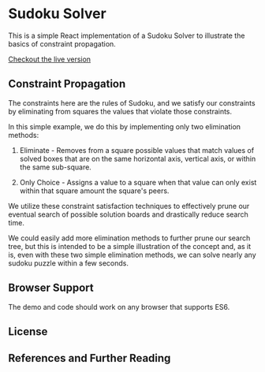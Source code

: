 # Sudoku Solver
This is a simple React implementation of a Sudoku Solver to illustrate the
basics of constraint propagation.

[Checkout the live version](https://itsjustdanger.github.io/sudoku-solver/)

## Constraint Propagation
The constraints here are the rules of Sudoku, and we satisfy our constraints by eliminating from squares the values that violate those constraints.

In this simple example, we do this by implementing only two elimination methods:
1. Eliminate - Removes from a square possible values that match values of solved boxes that are on the same horizontal axis, vertical axis, or within the same sub-square.

2. Only Choice - Assigns a value to a square when that value can only exist within that square amount the square's peers.

We utilize these constraint satisfaction techniques to effectively prune our eventual search of possible solution boards and drastically reduce search time.

We could easily add more elimination methods to further prune our search tree, but this is intended to be a simple illustration of the concept and, as it is, even with these two simple elimination methods, we can solve nearly any sudoku puzzle within a few seconds.

## Browser Support
The demo and code should work on any browser that supports ES6.

## License

## References and Further Reading
